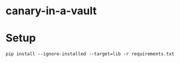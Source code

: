 # canary-in-a-vault

# Setup

```
pip install --ignore-installed --target=lib -r requirements.txt
```
